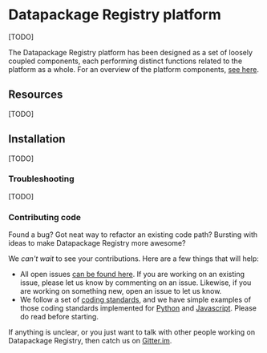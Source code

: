 # Datapackage Registry platform

[TODO]

The Datapackage Registry platform has been designed as a set of loosely coupled components, each performing distinct functions related to the platform as a whole. For an overview of the platform components, [see here](../developer/).

## Resources

[TODO]

## Installation

[TODO]

### Troubleshooting

[TODO]

### Contributing code

Found a bug? Got neat way to refactor an existing code path? Bursting with ideas to make Datapackage Registry more awesome?

We *can't wait* to see your contributions. Here are a few things that will help:

- All open issues [can be found here](http://github.com/frictionlessdata/dpr-api/issues). If you are working on an existing issue, please let us know by commenting on an issue. Likewise, if you are working on something new, open an issue to let us know.
- We follow a set of [coding standards](https://github.com/okfn/coding-standards), and we have simple examples of those coding standards implemented for [Python](https://github.com/okfn/oki-py) and [Javascript](https://github.com/okfn/oki-js). Please do read before starting.

If anything is unclear, or you just want to talk with other people working on Datapackage Registry, then catch us on [Gitter.im](http://gitter.im/frictionlessdata/chat).
